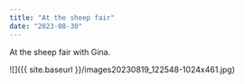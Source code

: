 ```yaml
---
title: "At the sheep fair"
date: "2023-08-30"
---
```


At the sheep fair with Gina.

![]({{ site.baseurl }}/images20230819_122548-1024x461.jpg)
